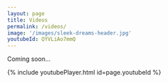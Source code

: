 ```yaml
---
layout: page
title: Videos
permalink: /videos/
image: '/images/sleek-dreams-header.jpg'
youtubeId: QYVLiAo7mmQ
---
```


Coming soon...

{% include youtubePlayer.html id=page.youtubeId %}
